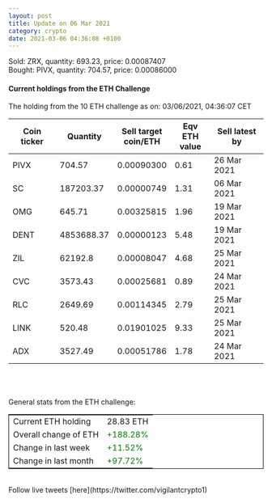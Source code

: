 ```yaml
---
layout: post
title: Update on 06 Mar 2021
category: crypto
date: 2021-03-06 04:36:08 +0100
---
```

<!-- Global site tag (gtag.js) - Google Analytics -->
<script async src="https://www.googletagmanager.com/gtag/js?id=UA-103831149-5"></script>
<script>
  window.dataLayer = window.dataLayer || [];
  function gtag(){dataLayer.push(arguments);}
  gtag('js', new Date());

  gtag('config', 'UA-103831149-5');
</script>
Sold: ZRX, quantity:       693.23, price:   0.00087407<br>Bought: PIVX, quantity:       704.57, price:   0.00086000<br>

#### Current holdings from the ETH Challenge

The holding from the 10 ETH challenge as on: 03/06/2021, 04:36:07 CET

|Coin ticker|Quantity|Sell target<br>coin/ETH|Eqv ETH<br>value|Sell latest by|
|-----------|--------|-----------|-----------|--------------|
PIVX|704.57|  0.00090300|0.61|26 Mar 2021|
SC|187203.37|  0.00000749|1.31|06 Mar 2021|
OMG|645.71|  0.00325815|1.96|19 Mar 2021|
DENT|4853688.37|  0.00000123|5.48|19 Mar 2021|
ZIL|62192.8|  0.00008047|4.68|25 Mar 2021|
CVC|3573.43|  0.00025681|0.89|24 Mar 2021|
RLC|2649.69|  0.00114345|2.79|25 Mar 2021|
LINK|520.48|  0.01901025|9.33|25 Mar 2021|
ADX|3527.49|  0.00051786|1.78|24 Mar 2021|

<br>
<br>
<br>
General stats from the ETH challenge:

<table style="border:1px solid black;margin-left:auto;margin-right:auto;">
	<tbody>
	<tr>
		<td>Current ETH holding</td>
		<td>     28.83 ETH</td>
	</tr>
	<tr>
		<td>Overall change of ETH</td>
		<td><font color="green">+188.28%</font></td>
	</tr>
	<tr>
		<td>Change in last week</td>
		<td><font color="green">+11.52%</font></td>
	</tr>
	<tr>
		<td>Change in last month</td>
		<td><font color="green">+97.72%</font></td>
	</tr>
	</tbody>
</table>

<br>
Follow live tweets [here](https://twitter.com/vigilantcrypto1)
<br>
<br>